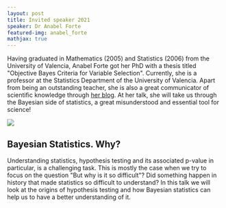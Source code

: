 ```yaml
---
layout: post
title: Invited speaker 2021
speaker: Dr Anabel Forte
featured-img: anabel_forte
mathjax: true
---
```


Having graduated in Mathematics (2005) and Statistics (2006) from the University of Valencia, Anabel Forte got her PhD with a thesis titled "Objective Bayes Criteria for Variable Selection". Currently, she is a professor at the Statistics Department of the University of Valencia. Apart from being an outstanding teacher, she is also a great communicator of scientific knowledge through [her blog](http://anabelforte.com/). At her talk, she will take us through the Bayesian side of statistics, a great misunderstood and essential tool for science!

![](https://brainhack-donostia.github.io/assets/img/posts/anabel_forte.jpg)

## Bayesian Statistics. Why?
 
Understanding statistics, hypothesis testing and its associated p-value in particular, is a challenging task. This is mostly the case when we try to focus on the question "But why is it so difficult"? Did something happen in history that made statistics so difficult to understand? In this talk we will look at the origins of hypothesis testing and how Bayesian statistics can help us to have a better understanding of it.
